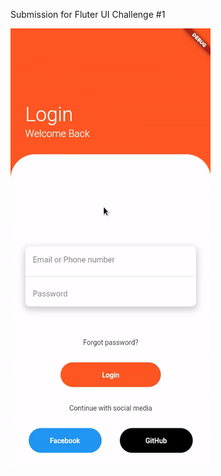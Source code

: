Submission for Fluter UI Challenge #1

![Alt Text](https://raw.githubusercontent.com/Revanee/flutter-ui-challenge-1/master/ui1.gif)
